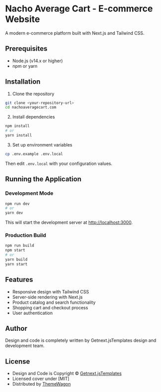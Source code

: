 # Nacho Average Cart - E-commerce Website

A modern e-commerce platform built with Next.js and Tailwind CSS.

## Prerequisites

- Node.js (v14.x or higher)
- npm or yarn

## Installation

1. Clone the repository
```bash
git clone <your-repository-url>
cd nachoaveragecart.com
```

2. Install dependencies
```bash
npm install
# or
yarn install
```

3. Set up environment variables
```bash
cp .env.example .env.local
```
Then edit `.env.local` with your configuration values.

## Running the Application

### Development Mode
```bash
npm run dev
# or
yarn dev
```
This will start the development server at [http://localhost:3000](http://localhost:3000).

### Production Build
```bash
npm run build
npm start
# or
yarn build
yarn start
```

## Features

- Responsive design with Tailwind CSS
- Server-side rendering with Next.js
- Product catalog and search functionality
- Shopping cart and checkout process
- User authentication

## Author

Design and code is completely written by Getnext.jsTemplates design and development team.  


## License

 - Design and Code is Copyright &copy; [Getnext.jsTemplates](https://getnextjstemplates.com)
 - Licensed cover under [MIT]
 - Distributed by [ThemeWagon](https://themewagon.com)

